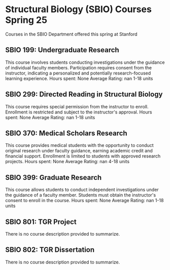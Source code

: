 # Structural Biology (SBIO) Courses Spring 25 
Courses in the SBIO Department offered this spring at Stanford
 ## SBIO 199: Undergraduate Research
This course involves students conducting investigations under the guidance of individual faculty members. Participation requires consent from the instructor, indicating a personalized and potentially research-focused learning experience.
Hours spent: None
Average Rating: nan
1-18 units
## SBIO 299: Directed Reading in Structural Biology
This course requires special permission from the instructor to enroll. Enrollment is restricted and subject to the instructor's approval.
Hours spent: None
Average Rating: nan
1-18 units
## SBIO 370: Medical Scholars Research
This course provides medical students with the opportunity to conduct original research under faculty guidance, earning academic credit and financial support. Enrollment is limited to students with approved research projects.
Hours spent: None
Average Rating: nan
4-18 units
## SBIO 399: Graduate Research
This course allows students to conduct independent investigations under the guidance of a faculty member. Students must obtain the instructor's consent to enroll in the course.
Hours spent: None
Average Rating: nan
1-18 units
## SBIO 801: TGR Project
There is no course description provided to summarize.
## SBIO 802: TGR Dissertation
There is no course description provided to summarize.